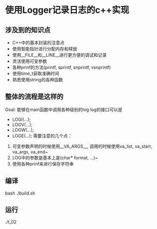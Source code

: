 # 使用Logger记录日志的c++实现

## 涉及到的知识点
- C++中的基本封装的注意点
- 使用智能指针进行分配内存和释放
- 使用__FILE__和__LINE__进行更方便的调试和记录
- 灵活使用可变参数
- 各种prinf的方法(printf, sprintf, snprintf, vsnprintf)
- 使用time_t获取准确时间
- 熟悉使用string的各种函数

## 整体的流程是这样的
Goal: 能够在main函数中调用各种级别的log
log的接口可以是
- LOGI(...);
- LOGV(...);
- LOGW(...);
- LOGE(...);
需要注意的几个点：
1. 可变参数声明的时候使用__VA_ARGS__, 调用的时候使用va_list, va_start, va_args, va_end~
2. LOG中的参数是基本上是(char\* format, ...)~
3. 使用各种prinf来进行保存字符串

## 编译 
bash  ./build.sh  

## 运行   
./t_02  
